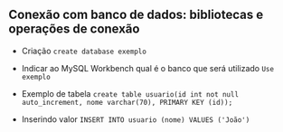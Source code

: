 ## Conexão com banco de dados: bibliotecas e operações de conexão

 - Criação
```create database exemplo```

 - Indicar ao MySQL Workbench qual é o banco que será utilizado
```Use exemplo```

 - Exemplo de tabela
```create table usuario(id int not null auto_increment, nome varchar(70), PRIMARY KEY (id));```

- Inserindo valor
```INSERT INTO usuario (nome) VALUES ('João')```
